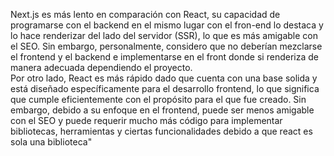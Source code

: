  Next.js es más lento en comparación con React, su capacidad de programarse con el backend en el mismo lugar con el fron-end lo destaca
 y lo hace renderizar del lado del servidor (SSR), lo que es  más amigable con el SEO. 
 Sin embargo, personalmente, considero que no deberían mezclarse el frontend y el backend e implementarse en el front donde si renderiza de manera adecuada dependiendo el proyecto.  
 Por otro lado, React es más rápido dado que cuenta con una base solida y está diseñado específicamente para el desarrollo frontend, 
 lo que significa que cumple eficientemente con el propósito para el que fue creado. 
 Sin embargo, debido a su enfoque en el frontend, puede ser menos amigable con el SEO y puede requerir mucho 
 más código para implementar bibliotecas, herramientas y ciertas funcionalidades debido a que react es sola una biblioteca"
